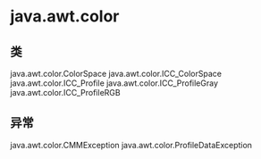 # java.awt.color

## 类

java.awt.color.ColorSpace
java.awt.color.ICC_ColorSpace
java.awt.color.ICC_Profile
java.awt.color.ICC_ProfileGray
java.awt.color.ICC_ProfileRGB

## 异常

java.awt.color.CMMException
java.awt.color.ProfileDataException




